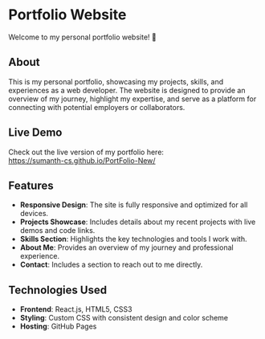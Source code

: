 # Portfolio Website

Welcome to my personal portfolio website! 🌟

## About
This is my personal portfolio, showcasing my projects, skills, and experiences as a web developer. The website is designed to provide an overview of my journey, highlight my expertise, and serve as a platform for connecting with potential employers or collaborators.

## Live Demo
Check out the live version of my portfolio here:  
https://sumanth-cs.github.io/PortFolio-New/

## Features
- **Responsive Design**: The site is fully responsive and optimized for all devices.
- **Projects Showcase**: Includes details about my recent projects with live demos and code links.
- **Skills Section**: Highlights the key technologies and tools I work with.
- **About Me**: Provides an overview of my journey and professional experience.
- **Contact**: Includes a section to reach out to me directly.

## Technologies Used
- **Frontend**: React.js, HTML5, CSS3
- **Styling**: Custom CSS with consistent design and color scheme
- **Hosting**: GitHub Pages


